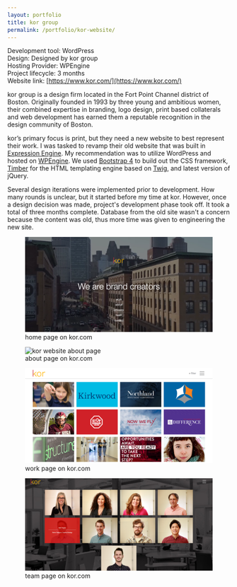 ```yaml
---
layout: portfolio
title: kor group
permalink: /portfolio/kor-website/
---
```


Development tool: WordPress   
Design: Designed by kor group  
Hosting Provider: WPEngine   
Project lifecycle: 3 months  
Website link: [https://www.kor.com/](https://www.kor.com/)   
  
kor group is a design firm located in the Fort Point Channel district of Boston. Originally founded in 1993 by three young and ambitious women, their combined expertise in branding, logo design, print based collaterals and web development has earned them a reputable recognition in the design community of Boston.

kor’s primary focus is print, but they need a new website to best represent their work. I was tasked to revamp their old website that was built in [Expression Engine](https://expressionengine.com/). My recommendation was to utilize WordPress and hosted on [WPEngine](https://wpengine.com/). We used [Bootstrap 4](https://getbootstrap.com/) to build out the CSS framework, [Timber](https://wordpress.org/plugins/timber-library/) for the HTML templating engine based on [Twig](https://twig.symfony.com/), and latest version of jQuery.

Several design iterations were implemented prior to development. How many rounds is unclear, but it started before my time at kor. However, once a design decision was made, project's development phase took off. It took a total of three months complete. Database from the old site wasn't a concern because the content was old, thus more time was given to engineering the new site.  


  
<figure>
  <img src="/img/full/kor/full-kor-homepage.png" alt="kor website home page">	
  <figcaption>home page on kor.com</figcaption>
</figure>

<figure>
  <img src="/img/full/kor/full-kor-aboutpage.png" alt="kor website about page">	
  <figcaption>about page on kor.com</figcaption>
</figure>

<figure>
  <img src="/img/full/kor/full-kor-workpage.png" alt="kor website work page">	
  <figcaption>work page on kor.com</figcaption>
</figure>

<figure>
  <img src="/img/full/kor/full-kor-teampage.png" alt="kor website team page">	
  <figcaption>team page on kor.com</figcaption>
</figure>

